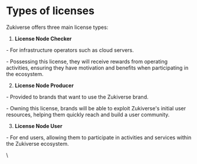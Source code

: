 # Types of licenses

Zukiverse offers three main license types:

1. **License Node Checker**

&#x20;\- For infrastructure operators such as cloud servers.

&#x20;\- Possessing this license, they will receive rewards from operating activities, ensuring they have motivation and benefits when participating in the ecosystem.

2. **License Node Producer**

&#x20;\- Provided to brands that want to use the Zukiverse brand.

&#x20;\- Owning this license, brands will be able to exploit Zukiverse's initial user resources, helping them quickly reach and build a user community.

3. **License Node User**

&#x20;\- For end users, allowing them to participate in activities and services within the Zukiverse ecosystem.

\

